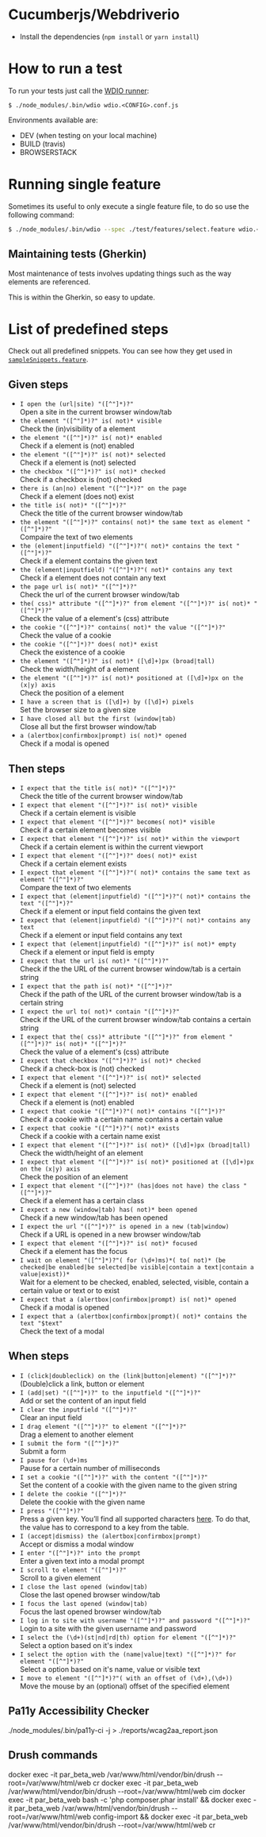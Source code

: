 Cucumberjs/Webdriverio
====================

* Install the dependencies (`npm install` or `yarn install`)

# How to run a test

To run your tests just call the [WDIO runner](http://webdriver.io/guide/testrunner/gettingstarted.html):

```
$ ./node_modules/.bin/wdio wdio.<CONFIG>.conf.js
```

Environments available are: 
* DEV (when testing on your local machine)
* BUILD (travis)
* BROWSERSTACK 

# Running single feature
Sometimes its useful to only execute a single feature file, to do so use the following command:

```sh
$ ./node_modules/.bin/wdio --spec ./test/features/select.feature wdio.<CONFIG>.conf.js
```

## Maintaining tests (Gherkin)

Most maintenance of tests involves updating things such as the way elements are referenced.  

This is within the Gherkin, so easy to update. 


# List of predefined steps

Check out all predefined snippets. You can see how they get used in [`sampleSnippets.feature`](https://github.com/webdriverio/cucumber-boilerplate/blob/master/src/features/sampleSnippets.feature).

## Given steps

- `I open the (url|site) "([^"]*)?"` <br>Open a site in the current browser window/tab
- `the element "([^"]*)?" is( not)* visible` <br>Check the (in)visibility of a element
- `the element "([^"]*)?" is( not)* enabled` <br>Check if a element is (not) enabled
- `the element "([^"]*)?" is( not)* selected` <br>Check if a element is (not) selected
- `the checkbox "([^"]*)?" is( not)* checked` <br>Check if a checkbox is (not) checked
- `there is (an|no) element "([^"]*)?" on the page` <br>Check if a element (does not) exist
- `the title is( not)* "([^"]*)?"` <br>Check the title of the current browser window/tab
- `the element "([^"]*)?" contains( not)* the same text as element "([^"]*)?"` <br>Compaire the text of two elements
- `the (element|inputfield) "([^"]*)?"( not)* contains the text "([^"]*)?"` <br>Check if a element contains the given text
- `the (element|inputfield) "([^"]*)?"( not)* contains any text` <br>Check if a element does not contain any text
- `the page url is( not)* "([^"]*)?"` <br>Check the url of the current browser window/tab
- `the( css)* attribute "([^"]*)?" from element "([^"]*)?" is( not)* "([^"]*)?"` <br>Check the value of a element's (css) attribute
- `the cookie "([^"]*)?" contains( not)* the value "([^"]*)?"` <br>Check the value of a cookie
- `the cookie "([^"]*)?" does( not)* exist` <br>Check the existence of a cookie
- `the element "([^"]*)?" is( not)* ([\d]+)px (broad|tall)` <br>Check the width/height of a element
- `the element "([^"]*)?" is( not)* positioned at ([\d]+)px on the (x|y) axis` <br>Check the position of a element
- `I have a screen that is ([\d]+) by ([\d]+) pixels` <br>Set the browser size to a given size
- `I have closed all but the first (window|tab)` <br>Close all but the first browser window/tab
- `a (alertbox|confirmbox|prompt) is( not)* opened` <br>Check if a modal is opened

## Then steps

- `I expect that the title is( not)* "([^"]*)?"` <br>Check the title of the current browser window/tab
- `I expect that element "([^"]*)?" is( not)* visible` <br>Check if a certain element is visible
- `I expect that element "([^"]*)?" becomes( not)* visible` <br>Check if a certain element becomes visible
- `I expect that element "([^"]*)?" is( not)* within the viewport` <br>Check if a certain element is within the current viewport
- `I expect that element "([^"]*)?" does( not)* exist` <br>Check if a certain element exists
- `I expect that element "([^"]*)?"( not)* contains the same text as element "([^"]*)?"` <br>Compare the text of two elements
- `I expect that (element|inputfield) "([^"]*)?"( not)* contains the text "([^"]*)?"` <br>Check if a element or input field contains the given text
- `I expect that (element|inputfield) "([^"]*)?"( not)* contains any text` <br>Check if a element or input field contains any text
- `I expect that (element|inputfield) "([^"]*)?" is( not)* empty` <br>Check if a element or input field is empty
- `I expect that the url is( not)* "([^"]*)?"` <br>Check if the the URL of the current browser window/tab is a certain string
- `I expect that the path is( not)* "([^"]*)?"` <br>Check if the path of the URL of the current browser window/tab is a certain string
- `I expect the url to( not)* contain "([^"]*)?"` <br>Check if the URL of the current browser window/tab contains a certain string
- `I expect that the( css)* attribute "([^"]*)?" from element "([^"]*)?" is( not)* "([^"]*)?"` <br>Check the value of a element's (css) attribute
- `I expect that checkbox "([^"]*)?" is( not)* checked` <br>Check if a check-box is (not) checked
- `I expect that element "([^"]*)?" is( not)* selected` <br>Check if a element is (not) selected
- `I expect that element "([^"]*)?" is( not)* enabled` <br>Check if a element is (not) enabled
- `I expect that cookie "([^"]*)?"( not)* contains "([^"]*)?"` <br>Check if a cookie with a certain name contains a certain value
- `I expect that cookie "([^"]*)?"( not)* exists` <br>Check if a cookie with a certain name exist
- `I expect that element "([^"]*)?" is( not)* ([\d]+)px (broad|tall)` <br>Check the width/height of an element
- `I expect that element "([^"]*)?" is( not)* positioned at ([\d]+)px on the (x|y) axis` <br>Check the position of an element
- `I expect that element "([^"]*)?" (has|does not have) the class "([^"]*)?"` <br>Check if a element has a certain class
- `I expect a new (window|tab) has( not)* been opened` <br>Check if a new window/tab has been opened
- `I expect the url "([^"]*)?" is opened in a new (tab|window)` <br>Check if a URL is opened in a new browser window/tab
- `I expect that element "([^"]*)?" is( not)* focused` <br>Check if a element has the focus
- `I wait on element "([^"]*)?"( for (\d+)ms)*( to( not)* (be checked|be enabled|be selected|be visible|contain a text|contain a value|exist))*` <br>Wait for a element to be checked, enabled, selected, visible, contain a certain value or text or to exist
- `I expect that a (alertbox|confirmbox|prompt) is( not)* opened` <br>Check if a modal is opened
- `I expect that a (alertbox|confirmbox|prompt)( not)* contains the text "$text"` <br>Check the text of a modal

## When steps

- `I (click|doubleclick) on the (link|button|element) "([^"]*)?"` <br>(Double)click a link, button or element
- `I (add|set) "([^"]*)?" to the inputfield "([^"]*)?"` <br>Add or set the content of an input field
- `I clear the inputfield "([^"]*)?"` <br>Clear an input field
- `I drag element "([^"]*)?" to element "([^"]*)?"` <br>Drag a element to another element
- `I submit the form "([^"]*)?"` <br>Submit a form
- `I pause for (\d+)ms` <br>Pause for a certain number of milliseconds
- `I set a cookie "([^"]*)?" with the content "([^"]*)?"` <br>Set the content of a cookie with the given name to  the given string
- `I delete the cookie "([^"]*)?"` <br>Delete the cookie with the given name
- `I press "([^"]*)?"` <br>Press a given key. You’ll find all supported characters [here](https://w3c.github.io/webdriver/webdriver-spec.html#keyboard-actions). To do that, the value has to correspond to a key from the table.
- `I (accept|dismiss) the (alertbox|confirmbox|prompt)` <br>Accept or dismiss a modal window
- `I enter "([^"]*)?" into the prompt` <br>Enter a given text into a modal prompt
- `I scroll to element "([^"]*)?"` <br>Scroll to a given element
- `I close the last opened (window|tab)` <br>Close the last opened browser window/tab
- `I focus the last opened (window|tab)` <br>Focus the last opened browser window/tab
- `I log in to site with username "([^"]*)?" and password "([^"]*)?"` <br>Login to a site with the given username and password
- `I select the (\d+)(st|nd|rd|th) option for element "([^"]*)?"` <br>Select a option based on it's index
- `I select the option with the (name|value|text) "([^"]*)?" for element "([^"]*)?"` <br>Select a option based on it's name, value or visible text
- `I move to element "([^"]*)?"( with an offset of (\d+),(\d+))` <br>Move the mouse by an (optional) offset of the specified element

## Pa11y Accessibility Checker

./node_modules/.bin/pa11y-ci -j > ./reports/wcag2aa_report.json

## Drush commands

docker exec -it par_beta_web /var/www/html/vendor/bin/drush --root=/var/www/html/web cr
docker exec -it par_beta_web /var/www/html/vendor/bin/drush --root=/var/www/html/web cim
docker exec -it par_beta_web bash -c 'php composer.phar install' && docker exec -it par_beta_web /var/www/html/vendor/bin/drush --root=/var/www/html/web config-import && docker exec -it par_beta_web /var/www/html/vendor/bin/drush --root=/var/www/html/web cr
